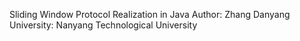 Sliding Window Protocol Realization in Java
Author: Zhang Danyang  
University: Nanyang Technological University  